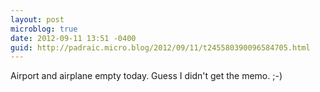 ```yaml
---
layout: post
microblog: true
date: 2012-09-11 13:51 -0400
guid: http://padraic.micro.blog/2012/09/11/t245580390096584705.html
---
```

Airport and airplane empty today. Guess I didn't get the memo. ;-)
